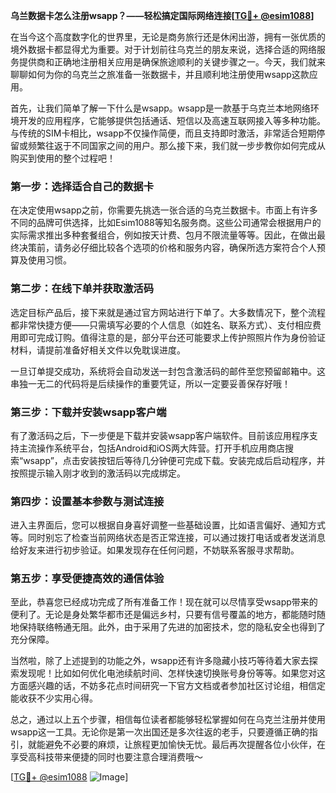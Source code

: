 **乌兰数据卡怎么注册wsapp？——轻松搞定国际网络连接[[TG💪+ @esim1088](https://t.me/s/esim1088)]**

在当今这个高度数字化的世界里，无论是商务旅行还是休闲出游，拥有一张优质的境外数据卡都显得尤为重要。对于计划前往乌克兰的朋友来说，选择合适的网络服务提供商和正确地注册相关应用是确保旅途顺利的关键步骤之一。今天，我们就来聊聊如何为你的乌克兰之旅准备一张数据卡，并且顺利地注册使用wsapp这款应用。

首先，让我们简单了解一下什么是wsapp。wsapp是一款基于乌克兰本地网络环境开发的应用程序，它能够提供包括通话、短信以及高速互联网接入等多种功能。与传统的SIM卡相比，wsapp不仅操作简便，而且支持即时激活，非常适合短期停留或频繁往返于不同国家之间的用户。那么接下来，我们就一步步教你如何完成从购买到使用的整个过程吧！

### 第一步：选择适合自己的数据卡

在决定使用wsapp之前，你需要先挑选一张合适的乌克兰数据卡。市面上有许多不同的品牌可供选择，比如Esim1088等知名服务商。这些公司通常会根据用户的实际需求推出多种套餐组合，例如按天计费、包月不限流量等等。因此，在做出最终决策前，请务必仔细比较各个选项的价格和服务内容，确保所选方案符合个人预算及使用习惯。

### 第二步：在线下单并获取激活码

选定目标产品后，接下来就是通过官方网站进行下单了。大多数情况下，整个流程都非常快捷方便——只需填写必要的个人信息（如姓名、联系方式）、支付相应费用即可完成订购。值得注意的是，部分平台还可能要求上传护照照片作为身份验证材料，请提前准备好相关文件以免耽误进度。

一旦订单提交成功，系统将会自动发送一封包含激活码的邮件至您预留邮箱中。这串独一无二的代码将是后续操作的重要凭证，所以一定要妥善保存好哦！

### 第三步：下载并安装wsapp客户端

有了激活码之后，下一步便是下载并安装wsapp客户端软件。目前该应用程序支持主流操作系统平台，包括Android和iOS两大阵营。打开手机应用商店搜索“wsapp”，点击安装按钮后等待几分钟便可完成下载。安装完成后启动程序，并按照提示输入刚才收到的激活码以完成绑定。

### 第四步：设置基本参数与测试连接

进入主界面后，您可以根据自身喜好调整一些基础设置，比如语言偏好、通知方式等。同时别忘了检查当前网络状态是否正常连接，可以通过拨打电话或者发送消息给好友来进行初步验证。如果发现存在任何问题，不妨联系客服寻求帮助。

### 第五步：享受便捷高效的通信体验

至此，恭喜您已经成功完成了所有准备工作！现在就可以尽情享受wsapp带来的便利了。无论是身处繁华都市还是偏远乡村，只要有信号覆盖的地方，都能随时随地保持联络畅通无阻。此外，由于采用了先进的加密技术，您的隐私安全也得到了充分保障。

当然啦，除了上述提到的功能之外，wsapp还有许多隐藏小技巧等待着大家去探索发现呢！比如如何优化电池续航时间、怎样快速切换账号身份等等。如果您对这方面感兴趣的话，不妨多花点时间研究一下官方文档或者参加社区讨论组，相信定能收获不少实用心得。

总之，通过以上五个步骤，相信每位读者都能够轻松掌握如何在乌克兰注册并使用wsapp这一工具。无论你是第一次出国还是多次往返的老手，只要遵循正确的指引，就能避免不必要的麻烦，让旅程更加愉快无忧。最后再次提醒各位小伙伴，在享受高科技带来便捷的同时也要注意合理消费哦～

[[TG💪+ @esim1088](https://t.me/s/esim1088) ![Image](https://i.postimg.cc/4NQfJmqS/Snipaste-2025-05-13-00-14-12.png)]